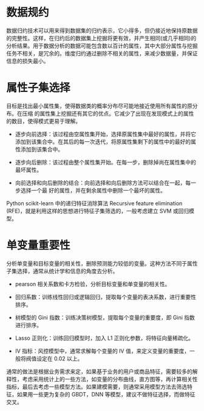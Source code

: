 # 数据规约

数据归约技术可以用来得到数据集的归约表示，它小得多，但仍接近地保持原数据的完整性。这样，在归约后的数据集上挖掘将更有效，并产生相同(或几乎相同)的分析结果。用于数据分析的数据可能包含数以百计的属性，其中大部分属性与挖掘任务不相关，是冗余的。维度归约通过删除不相关的属性，来减少数据量，并保证信息的损失最小。

# 属性子集选择

目标是找出最小属性集，使得数据类的概率分布尽可能地接近使用所有属性的原分布。在压缩 的属性集上挖掘还有其它的优点。它减少了出现在发现模式上的属性的数目，使得模式更易于理解。

- 逐步向前选择：该过程由空属性集开始，选择原属性集中最好的属性，并将它添加到该集合中。在其后的每一次迭代，将原属性集剩下的属性中的最好的属性添加到该集合中。

- 逐步向后删除：该过程由整个属性集开始。在每一步，删除掉尚在属性集中的最坏属性。

- 向前选择和向后删除的结合：向前选择和向后删除方法可以结合在一起，每一步选择一个最 好的属性，并在剩余属性中删除一个最坏的属性。

Python scikit-learn 中的递归特征消除算法 Recursive feature elimination (RFE)，就是利用这样的思想进行特征子集筛选的，一般考虑建立 SVM 或回归模型。

# 单变量重要性

分析单变量和目标变量的相关性，删除预测能力较低的变量。这种方法不同于属性子集选择，通常从统计学和信息的角度去分析。

- pearson 相关系数和卡方检验，分析目标变量和单变量的相关性。

- 回归系数：训练线性回归或逻辑回归，提取每个变量的表决系数，进行重要性排序。

- 树模型的 Gini 指数：训练决策树模型，提取每个变量的重要度，即 Gini 指数进行排序。

- Lasso 正则化：训练回归模型时，加入 L1 正则化参数，将特征向量稀疏化。

- IV 指标：风控模型中，通常求解每个变量的 IV 值，来定义变量的重要度，一般将阀值设定在 0.02 以上。

通常的做法是根据业务需求来定，如果基于业务的用户或商品特征，需要较多的解释性，考虑采用统计上的一些方法，如变量的分布曲线，直方图等，再计算相关性指标，最后去考虑一些模型方法。如果建模需要，则通常采用模型方法去筛选特征，如果用一些更为复杂的 GBDT，DNN 等模型，建议不做特征选择，而做特征交叉。
